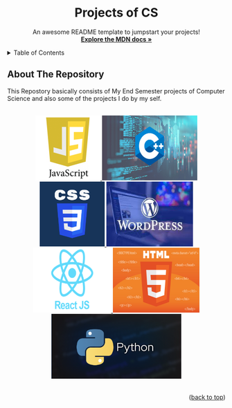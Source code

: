  <h1 align="center">Projects of CS </h1>

  <p align="center">
    An awesome README template to jumpstart your projects!
    <br />
    <a href="https://developer.mozilla.org/en-US/docs/Web/JavaScript"><strong>Explore the MDN docs »</strong></a>
    <br />
    
  </p>
</div>

<!-- TABLE OF CONTENTS -->
<details>
  <summary>Table of Contents</summary>
  <ul>
    <li><a href="#about-the-repository">About The Repository</a></li>
    <li><a href="#focp-esp">FOCP ESP - Game</a></li>
    <li><a href="#tic-tac-toe">Tic Tac Toe Game</a></li>
  </ul>
</details>

<!-- ABOUT THE REPO -->

## About The Repository

This Repostory basically consists of My End Semester projects of Computer Science and also some of the projects I do by my self.

<!-- PROJECT LOGO -->
<br />
<div align="center">
  <a href="#">
    <img src="Logos/javascript_logo.png" alt="Python Logo" width="150" height="150">
    <img src="Logos/Cplus.png"  alt="C++ logo" width="220" height="150">
    <img src="Logos/css.png"  alt="css logo" width="150" height="150">
    <img src="Logos/wordpress.jfif"  alt="wp logo" width="200" height="150">
    <img src="Logos/react.png"  alt="react logo" width="180" height="150">
    <img src="Logos/html.jpg"  alt="JS logo" width="200" height="150">
    <img src="Logos/Python.png"  alt="html logo width="200" height="150">
  </a>
</div>
                                                                        <br>
                                                                        <p align="right">(<a href="#top">back to top</a>)</p>

                                                                                                        
                                                                        


                                                                        
                                                                        
